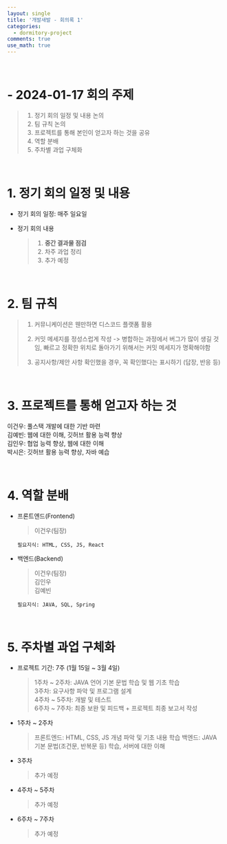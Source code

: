 ```yaml
---
layout: single
title: '개발새발 - 회의록 1'
categories:
  - dormitory-project
comments: true
use_math: true
---
```


<br>

# - 2024-01-17 회의 주제 
> 1. 정기 회의 일정 및 내용 논의
> 2. 팀 규칙 논의
> 3. 프로젝트를 통해 본인이 얻고자 하는 것을 공유
> 4. 역할 분배
> 5. 주차별 과업 구체화

<br>

# 1. 정기 회의 일정 및 내용  

- 정기 회의 일정: 매주 일요일  

- 정기 회의 내용  
  > 1. **중간 결과물 점검**
  > 2. 차주 과업 정리
  > 3. 추가 예정

<br>

# 2. 팀 규칙
> 1. 커뮤니케이션은 웬만하면 디스코드 플랫폼 활용 
>
> 2. 커밋 메세지를 정성스럽게 작성 -> 병합하는 과정에서 버그가 많이 생길 것임, 빠르고 정확한 위치로 돌아가기 위해서는 커밋 메세지가 명확해야함
>
> 3. 공지사항/제안 사항 확인했을 경우,  꼭 확인했다는 표시하기 (답장, 반응 등)

<br>

# 3. 프로젝트를 통해 얻고자 하는 것

이건우: 풀스택 개발에 대한 기반 마련  
김예빈: 웹에 대한 이해, 깃허브 활용 능력 향상  
김인우: 협업 능력 향상, 웹에 대한 이해  
박시은: 깃허브 활용 능력 향상, 자바 예습  

<br>

# 4. 역할 분배

- 프론트엔드(Frontend)
    > 이건우(팀장)

      필요지식: HTML, CSS, JS, React

- 백엔드(Backend)
    > 이건우(팀장)  
    > 김인우  
    > 김예빈  

      필요지식: JAVA, SQL, Spring

<br>

# 5. 주차별 과업 구체화

- 프로젝트 기간: 7주 (1월 15일 ~ 3월 4일)
  > 1주차 ~ 2주차: JAVA 언어 기본 문법 학습 및 웹 기초 학습  
  > 3주차: 요구사항 파악 및 프로그램 설계  
  > 4주차 ~ 5주차: 개발 및 테스트  
  > 6주차 ~ 7주차: 최종 보완 및 피드백 + 프로젝트 최종 보고서 작성  

- 1주차 ~ 2주차
    > 프론트엔드: HTML, CSS, JS 개념 파악 및 기초 내용 학습
    > 백엔드: JAVA 기본 문법(조건문, 반복문 등) 학습, 서버에 대한 이해

- 3주차
    > 추가 예정

- 4주차 ~ 5주차
    > 추가 예정

- 6주차 ~ 7주차
    > 추가 예정
